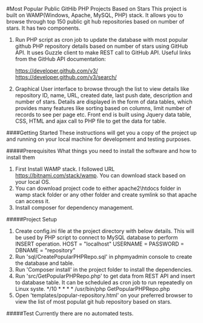 #Most Popular Public GitHib PHP Projects Based on Stars
This project is built on WAMP(Windows, Apache, MySQL, PHP) stack. It allows you to browse through top 150 public git hub repositories based on number of stars. 
It has two components. 

1. Run PHP script as cron job to update the database with most popular github PHP repository details based on number of stars using GitHub API. It uses Guzzle client to make REST call to GitHub API.
Useful links from the GitHub API documentation:
    
    https://developer.github.com/v3/
    https://developer.github.com/v3/search/
2. Graphical User interface to browse through the list to view details like repository ID, name, URL, created date, last push date, description and number of stars. Details are displayed in the form of data tables, which provides many features like sorting based on columns, limit number of records to see per page etc. Front end is built using Jquery data table, CSS, HTML and ajax call to PHP file to get the data for table.

####Getting Started
These instructions will get you a copy of the project up and running on your local machine for development and testing purposes.

#####Prerequisites
What things you need to install the software and how to install them
1. First Install WAMP stack. I followed URL https://bitnami.com/stack/wamp. You can download stack based on your local OS.
2. You can download project code to either apache2\htdocs folder in wamp stack folder or any other folder and create symlink so that apache can access it.
3. Install composer for dependency management. 

#####Project Setup
1. Create config.ini file at the project directory with below details. This will be used by PHP script to connect to MySQL database to perform INSERT operation.
    HOST = "localhost"
    USERNAME = <Enter Username>
    PASSWORD = <Enter the MYSQL password>
    DBNAME = "repository"
2. Run 'sql/CreatePopularPHPRepo.sql' in phpmyadmin console to create the database and table.
3. Run 'Composer install' in the project folder to install the dependencies.
4. Run 'src/GetPopularPHPRepo.php' to get data from REST API and insert to database table. It can be scheduled as cron job to run repeatedly on Linux syste.
    */10 * * * * /usr/bin/php  GetPopularPHPRepo.php
5. Open 'templates/popular-repository.html' on your preferred browser to view the list of most populat git hub repository based on stars.

#####Test
Currently there are no automated tests.